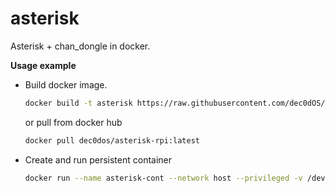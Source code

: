 # asterisk
Asterisk + chan_dongle in docker.

**Usage example**
  * Build docker image.
    ```sh
    docker build -t asterisk https://raw.githubusercontent.com/dec0dOS/asterisk/master/Dockerfile
    ```
    or pull from docker hub
    ```sh
    docker pull dec0dos/asterisk-rpi:latest
    ```
  * Create and run persistent container
    ```sh
    docker run --name asterisk-cont --network host --privileged -v /dev:/dev -v /etc/asterisk:/etc/asterisk -dit --restart unless-stopped asterisk
    ```


